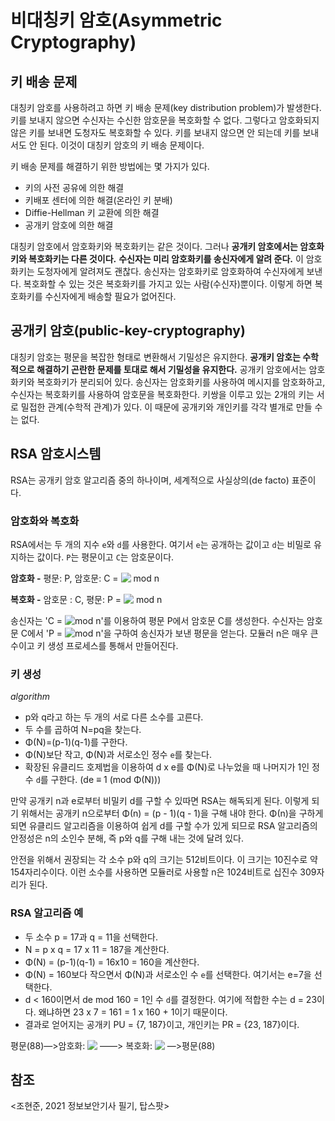 # 비대칭키 암호(Asymmetric Cryptography)

## 키 배송 문제

대칭키 암호를 사용하려고 하면 키 배송 문제(key distribution problem)가 발생한다. 키를 보내지 않으면 수신자는 수신한 암호문을 복호화할 수 없다. 그렇다고 암호화되지 않은 키를 보내면 도청자도 복호화할 수 있다. 키를 보내지 않으면 안 되는데 키를 보내서도 안 된다. 이것이 대칭키 암호의 키 배송 문제이다.

키 배송 문제를 해결하기 위한 방법에는 몇 가지가 있다.

- 키의 사전 공유에 의한 해결
- 키배포 센터에 의한 해결(온라인 키 분배)
- Diffie-Hellman 키 교환에 의한 해결
- 공개키 암호에 의한 해결

대칭키 암호에서 암호화키와 복호화키는 같은 것이다. 그러나 **공개키 암호에서는 암호화키와 복호화키는 다른 것이다.** **수신자는 미리 암호화키를 송신자에게 알려 준다.** 이 암호화키는 도청자에게 알려져도 괜찮다. 송신자는 암호화키로 암호화하여 수신자에게 보낸다. 복호화할 수 있는 것은 복호화키를 가지고 있는 사람(수신자)뿐이다. 이렇게 하면 복호화키를 수신자에게 배송할 필요가 없어진다.

## 공개키 암호(public-key-cryptography)

대칭키 암호는 평문을 복잡한 형태로 변환해서 기밀성은 유지한다. **공개키 암호는 수학적으로 해결하기 곤란한 문제를 토대로 해서 기밀성을 유지한다.** 공개키 암호에서는 암호화키와 복호화키가 분리되어 있다. 송신자는 암호화키를 사용하여 메시지를 암호화하고, 수신자는 복호화키를 사용하여 암호문을 복호화한다. 키쌍을 이루고 있는 2개의 키는 서로 밀접한 관계(수학적 관계)가 있다. 이 때문에 공개키와 개인키를 각각 별개로 만들 수는 없다.

## RSA 암호시스템

RSA는 공개키 암호 알고리즘 중의 하나이며, 세계적으로 사실상의(de facto) 표준이다.

### 암호화와 복호화

RSA에서는 두 개의 지수 `e`와 `d`를 사용한다. 여기서 `e`는 공개하는 값이고 `d`는 비밀로 유지하는 값이다. `P`는 평문이고 `C`는 암호문이다.

**암호화 -** 평문: P, 암호문: C =  <!-- $P^e$ --> <img style="transform: translateY(0.1em); background: white;" src="https://render.githubusercontent.com/render/math?math=P%5Ee"> mod n

**복호화 -** 암호문 : C, 평문: P = <!-- $C^d$ --> <img style="transform: translateY(0.1em); background: white;" src="https://render.githubusercontent.com/render/math?math=C%5Ed"> mod n

송신자는 'C =<!-- $P^e$ --> <img style="transform: translateY(0.1em); background: white;" src="https://render.githubusercontent.com/render/math?math=P%5Ee">mod n'를 이용하여 평문 P에서 암호문 C를 생성한다. 수신자는 암호문 C에서 'P =<!-- $C^d$ --> <img style="transform: translateY(0.1em); background: white;" src="https://render.githubusercontent.com/render/math?math=C%5Ed">mod n'을 구하여 송신자가 보낸 평문을 얻는다. 모듈러 n은 매우 큰 수이고 키 생성 프로세스를 통해서 만들어진다.

### 키 생성

*algorithm*

- p와 q라고 하는 두 개의 서로 다른 소수를 고른다.
- 두 수를 곱하여 N=pq을 찾는다.
- Φ(N)=(p-1)(q-1)를 구한다.
- Φ(N)보단 작고, Φ(N)과 서로소인 정수 `e`를 찾는다.
- 확장된 유클리드 호제법을 이용하여 d x e를 Φ(N)로 나누었을 때 나머지가 1인 정수 `d`를 구한다. (de ≡ 1 (mod Φ(N)))

만약 공개키 n과 e로부터 비밀키 d를 구할 수 있따면 RSA는 해독되게 된다. 이렇게 되기 위해서는 공개키 n으로부터 Φ(n) = (p - 1)(q - 1)을 구해 내야 한다. Φ(n)을 구하게 되면 유클리드 알고리즘을 이용하여 쉽게 d를 구할 수가 있게 되므로 RSA 알고리즘의 안정성은 n의 소인수 분해, 즉 p와 q를 구해 내는 것에 달려 있다.

안전을 위해서 권장되는 각 소수 p와 q의 크기는 512비트이다. 이 크기는 10진수로 약 154자리수이다. 이런 소수를 사용하면 모듈러로 사용할 n은 1024비트로 십진수 309자리가 된다.

### RSA 알고리즘 예

- 두 소수 p = 17과 q = 11을 선택한다.
- N = p x q = 17 x 11 = 187을 계산한다.
- Φ(N) = (p-1)(q-1) = 16x10 = 160을 계산한다.
- Φ(N) = 160보다 작으면서 Φ(N)과 서로소인 수 `e`를 선택한다. 여기서는 e=7을 선택한다.
- d < 160이면서 de mod 160 = 1인 수 `d`를 결정한다. 여기에 적합한 수는 d = 23이다. 왜냐하면 23 x 7 = 161 = 1 x 160 + 1이기 때문이다.
- 결과로 얻어지는 공개키 PU = {7, 187}이고, 개인키는 PR = {23, 187}이다.

평문(88)—>암호화: <!-- $88^7mod187=11$ --> <img style="transform: translateY(0.1em); background: white;" src="https://render.githubusercontent.com/render/math?math=88%5E7mod187%3D11"> ——> 복호화: <!-- $11^{23}mod187=88$ --> <img style="transform: translateY(0.1em); background: white;" src="https://render.githubusercontent.com/render/math?math=11%5E%7B23%7Dmod187%3D88"> —>평문(88)

## 참조

<조현준, 2021 정보보안기사 필기, 탑스팟>
